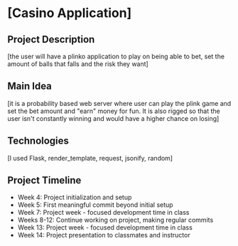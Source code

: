 # [Casino Application]

## Project Description
[the user will have a plinko application to play on being able to bet, set the amount of balls that falls and the risk they want]

## Main Idea
[it is a probability based web server where user can play the plink game and set 
the bet amount and "earn" money for fun. It is also rigged so that the user isn't constantly winning and would have a higher chance on losing]

## Technologies
[I used Flask, render_template, request, jsonify, random]

## Project Timeline
- Week 4: Project initialization and setup
- Week 5: First meaningful commit beyond initial setup
- Week 7: Project week - focused development time in class
- Weeks 8-12: Continue working on project, making regular commits
- Week 13: Project week - focused development time in class
- Week 14: Project presentation to classmates and instructor